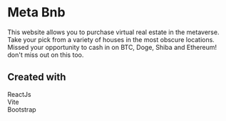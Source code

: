 # Meta Bnb
This website allows you to purchase virtual real estate in the metaverse. Take your pick from a variety of houses in the most obscure locations. 
<br> Missed your opportunity to cash in on BTC, Doge, Shiba and Ethereum! don't miss out on this too.

## Created with
ReactJs <br>Vite <br>Bootstrap
